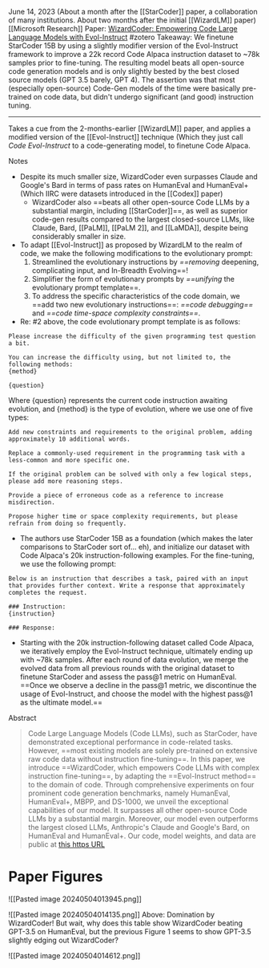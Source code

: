 June 14, 2023 (About a month after the [[StarCoder]] paper, a collaboration of many institutions. About two months after the initial [[WizardLM]] paper)
[[Microsoft Research]]
Paper: [WizardCoder: Empowering Code Large Language Models with Evol-Instruct](https://arxiv.org/abs/2306.08568)
#zotero 
Takeaway: We finetune StarCoder 15B by using a slightly modifier version of the Evol-Instruct framework to improve a 22k record Code Alpaca instruction dataset to ~78k samples prior to fine-tuning. The resulting model beats all open-source code generation models and is only slightly bested by the best closed source models (GPT 3.5 barely, GPT 4). The assertion was that most (especially open-source) Code-Gen models of the time were basically pre-trained on code data, but didn't undergo significant (and good) instruction tuning.

----

Takes a cue from the 2-months-earlier [[WizardLM]] paper, and applies a modified version of the [[Evol-Instruct]] technique (Which they just call *Code Evol-Instruct* to a code-generating model, to finetune Code Alpaca.

Notes
- Despite its much smaller size, WizardCoder even surpasses Claude and Google's Bard in terms of pass rates on HumanEval and HumanEval+ (Which IIRC were datasets introduced in the [[Codex]] paper)
	- WizardCoder also ==beats all other open-source Code LLMs by a substantial margin, including [[StarCoder]]==, as well as superior code-gen results compared to the largest closed-source LLMs, like Claude, Bard, [[PaLM]], [[PaLM 2]], and [[LaMDA]], despite being considerably smaller in size.
- To adapt [[Evol-Instruct]] as proposed by WizardLM to the realm of code, we make the following modifications to the evolutionary prompt:
	1. Streamlined the evolutionary instructions by *==removing* deepening, complicating input, and In-Breadth Evolving==!
	2. Simplifier the form of evolutionary prompts by *==unifying* the evolutionary prompt template==.
	3. To address the specific characteristics of the code domain, we ==add two new evolutionary instructions==: *==code debugging==* and *==code time-space complexity constraints==*.
- Re: #2 above, the code evolutionary prompt template is as follows:
```text
Please increase the difficulty of the given programming test question a bit.

You can increase the difficulty using, but not limited to, the following methods:
{method}

{question}
```
Where {question} represents the current code instruction awaiting evolution, and {method} is the type of evolution, where we use one of five types:
```text
Add new constraints and requirements to the original problem, adding approximately 10 additional words.

Replace a commonly-used requirement in the programming task with a less-common and more specific one.

If the original problem can be solved with only a few logical steps, please add more reasoning steps.

Provide a piece of erroneous code as a reference to increase misdirection.

Propose higher time or space complexity requirements, but please refrain from doing so frequently.
```
- The authors use StarCoder 15B as a foundation (which makes the later comparisons to StarCoder sort of... eh), and initialize our dataset with Code Alpaca's 20k instruction-following examples.
For the fine-tuning, we use the following prompt:
```
Below is an instruction that describes a task, paired with an input that provides further context. Write a response that approximately completes the request.

### Instruction:
{instruction}

### Response:
```
- Starting with the 20k instruction-following dataset called Code Alpaca, we iteratively employ the Evol-Instruct technique, ultimately ending up with ~78k samples. After each round of data evolution, we merge the evolved data from all previous rounds with the original dataset to finetune StarCoder and assess the pass@1 metric on HumanEval. ==Once we observe a decline in the pass@1 metric, we discontinue the usage of Evol-Instruct, and choose the model with the highest pass@1 as the ultimate model.==





Abstract
> Code Large Language Models (Code LLMs), such as StarCoder, have demonstrated exceptional performance in code-related tasks. However, ==most existing models are solely pre-trained on extensive raw code data without instruction fine-tuning==. In this paper, we introduce ==WizardCoder, which empowers Code LLMs with complex instruction fine-tuning==, by adapting the ==Evol-Instruct method== to the domain of code. Through comprehensive experiments on four prominent code generation benchmarks, namely HumanEval, HumanEval+, MBPP, and DS-1000, we unveil the exceptional capabilities of our model. It surpasses all other open-source Code LLMs by a substantial margin. Moreover, our model even outperforms the largest closed LLMs, Anthropic's Claude and Google's Bard, on HumanEval and HumanEval+. Our code, model weights, and data are public at [this https URL](https://github.com/nlpxucan/WizardLM)

# Paper Figures
![[Pasted image 20240504013945.png]]

![[Pasted image 20240504014135.png]]
Above: Domination by WizardCoder! But wait, why does this table show WizardCoder beating GPT-3.5 on HumanEval, but the previous Figure 1 seems to show GPT-3.5 slightly edging out WizardCoder?

![[Pasted image 20240504014612.png]]
